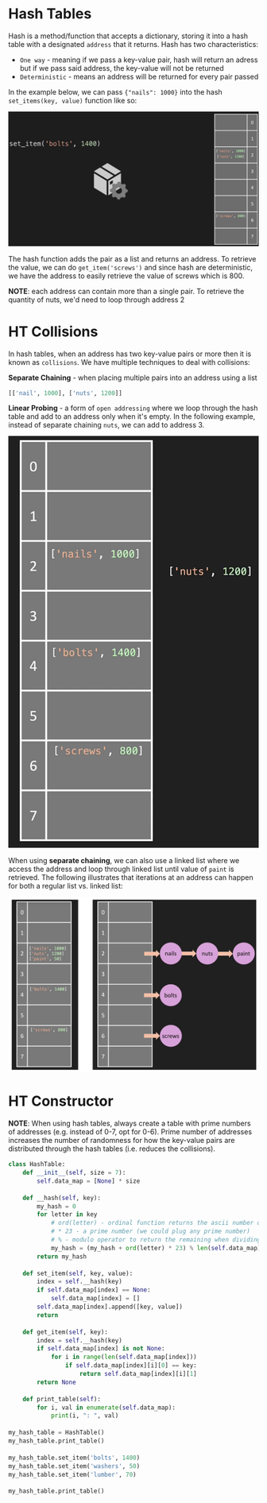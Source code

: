 # Hash Tables

Hash is a method/function that accepts a dictionary, storing it into a hash table with a designated `address` that it returns. Hash has two characteristics:

- `One way` - meaning if we pass a key-value pair, hash will return an adress but if we pass said address, the key-value will not be returned
- `Deterministic` - means an address will be returned for every pair passed

In the example below, we can pass `{"nails": 1000}` into the hash `set_items(key, value)` function like so:

![Hash Function](./hash-function.png)

The hash function adds the pair as a list and returns an address. To retrieve the value, we can do `get_item('screws')` and since hash are deterministic, we have the address to easily retrieve the value of screws which is 800.

**NOTE**: each address can contain more than a single pair. To retrieve the quantity of nuts, we'd need to loop through address 2

# HT Collisions

In hash tables, when an address has two key-value pairs or more then it is known as `collisions`. We have multiple techniques to deal with collisions:

**Separate Chaining** - when placing multiple pairs into an address using a list

```python
[['nail', 1000], ['nuts', 1200]]
```

**Linear Probing** - a form of `open addressing` where we loop through the hash table and add to an address only when it's empty. In the following example, instead of separate chaining `nuts`, we can add to address 3.

![Linear Probing](./linear-probing.png)

When using **separate chaining**, we can also use a linked list where we access the address and loop through linked list until value of `paint` is retrieved. The following illustrates that iterations at an address can happen for both a regular list vs. linked list:

![Separate Chaining List vs. Linked List](./separate-chaining.png)

# HT Constructor

**NOTE**: When using hash tables, always create a table with prime numbers of addresses (e.g. instead of 0-7, opt for 0-6). Prime number of addresses increases the number of randomness for how the key-value pairs are distributed through the hash tables (i.e. reduces the collisions).

```python
class HashTable:
    def __init__(self, size = 7):
        self.data_map = [None] * size

    def __hash(self, key):
        my_hash = 0
        for letter in key
            # ord(letter) - ordinal function returns the ascii number of a letter
            # * 23 - a prime number (we could plug any prime number)
            # % - modulo operator to return the remaining when dividing. When dividing by our size of 7, modulo will return remainders of 0-6 (our address space)
            my_hash = (my_hash + ord(letter) * 23) % len(self.data_map)
        return my_hash

    def set_item(self, key, value):
        index = self.__hash(key)
        if self.data_map[index] == None:
            self.data_map[index] = []
        self.data_map[index].append([key, value])
        return

    def get_item(self, key):
        index = self.__hash(key)
        if self.data_map[index] is not None:
            for i in range(len(self.data_map[index]))
                if self.data_map[index][i][0] == key:
                    return self.data_map[index][i][1]
        return None

    def print_table(self):
        for i, val in enumerate(self.data_map):
            print(i, ": ", val)

my_hash_table = HashTable()
my_hash_table.print_table()

my_hash_table.set_item('bolts', 1400)
my_hash_table.set_item('washers', 50)
my_hash_table.set_item('lumber', 70)

my_hash_table.print_table()
```
